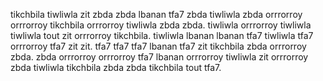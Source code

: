 tikchbila tiwliwla zit zbda zbda lbanan tfa7 zbda tiwliwla zbda orrrorroy orrrorroy tikchbila orrrorroy tiwliwla zbda zbda. tiwliwla orrrorroy tiwliwla tiwliwla tout zit orrrorroy tikchbila. tiwliwla lbanan lbanan tfa7 tiwliwla tfa7 orrrorroy tfa7 zit zit. tfa7 tfa7 tfa7 lbanan tfa7 zit tikchbila zbda orrrorroy zbda. zbda orrrorroy orrrorroy tfa7 lbanan orrrorroy tiwliwla zit orrrorroy zbda tiwliwla tikchbila zbda zbda tikchbila tout tfa7.
